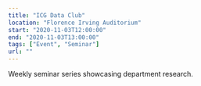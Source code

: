 ```yaml
---
title: "ICG Data Club"
location: "Florence Irving Auditorium"
start: "2020-11-03T12:00:00"
end: "2020-11-03T13:00:00"
tags: ["Event", "Seminar"]
url: ""
---
```


Weekly seminar series showcasing department research.

<!-- endexcerpt -->
